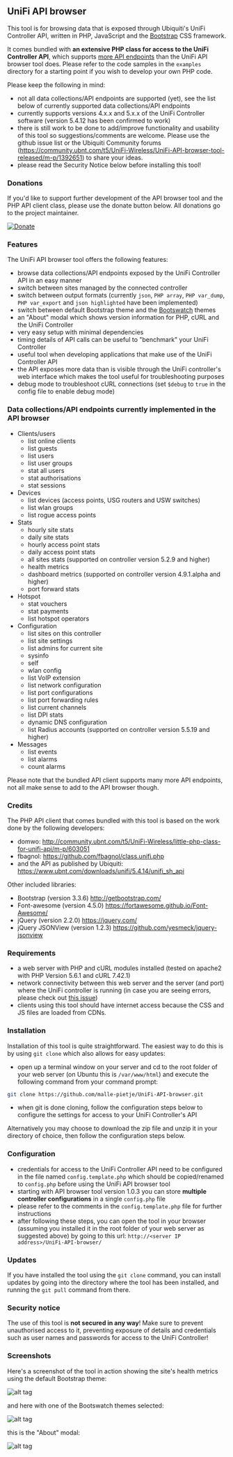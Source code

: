 ## UniFi API browser
This tool is for browsing data that is exposed through Ubiquiti's UniFi Controller API, written in PHP, JavaScript and the [Bootstrap](http://getbootstrap.com/) CSS framework.

It comes bundled with **an extensive PHP class for access to the UniFi Controller API**, which supports [more API endpoints](https://github.com/malle-pietje/UniFi-API-browser/tree/master/phpapi) than the UniFi API browser tool does. Please refer to the code samples in the `examples` directory for a starting point if you wish to develop your own PHP code.

Please keep the following in mind:
- not all data collections/API endpoints are supported (yet), see the list below of currently supported data collections/API endpoints
- currently supports versions 4.x.x and 5.x.x of the UniFi Controller software (version 5.4.12 has been confirmed to work)
- there is still work to be done to add/improve functionality and usability of this tool so suggestions/comments are welcome. Please use the github issue list or the Ubiquiti Community forums (https://community.ubnt.com/t5/UniFi-Wireless/UniFi-API-browser-tool-released/m-p/1392651) to share your ideas.
- please read the Security Notice below before installing this tool!

### Donations
If you'd like to support further development of the API browser tool and the PHP API client class, please use the donate button below. All donations go to the project maintainer.

[![Donate](https://www.paypalobjects.com/en_GB/i/btn/btn_donate_LG.gif)](https://www.paypal.com/cgi-bin/webscr?cmd=_s-xclick&hosted_button_id=M7TVNVX3Z44VN)

### Features
The UniFi API browser tool offers the following features:
- browse data collections/API endpoints exposed by the UniFi Controller API in an easy manner
- switch between sites managed by the connected controller
- switch between output formats (currently `json`, `PHP array`, `PHP var_dump`, `PHP var_export` and `json highlighted` have been implemented)
- switch between default Bootstrap theme and the [Bootswatch](https://bootswatch.com/) themes
- an "About" modal which shows version information for PHP, cURL and the UniFi Controller
- very easy setup with minimal dependencies
- timing details of API calls can be useful to "benchmark" your UniFi Controller
- useful tool when developing applications that make use of the UniFi Controller API
- the API exposes more data than is visible through the UniFi controller's web interface which makes the tool useful for troubleshooting purposes
- debug mode to troubleshoot cURL connections (set `$debug` to `true` in the config file to enable debug mode)

### Data collections/API endpoints currently implemented in the API browser
- Clients/users
  - list online clients
  - list guests
  - list users
  - list user groups
  - stat all users
  - stat authorisations
  - stat sessions
- Devices
  - list devices (access points, USG routers and USW switches)
  - list wlan groups
  - list rogue access points
- Stats
  - hourly site stats
  - daily site stats
  - hourly access point stats
  - daily access point stats
  - all sites stats (supported on controller version 5.2.9 and higher)
  - health metrics
  - dashboard metrics (supported on controller version 4.9.1.alpha and higher)
  - port forward stats
- Hotspot
  - stat vouchers
  - stat payments
  - list hotspot operators
- Configuration
  - list sites on this controller
  - list site settings
  - list admins for current site
  - sysinfo
  - self
  - wlan config
  - list VoIP extension
  - list network configuration
  - list port configurations
  - list port forwarding rules
  - list current channels
  - list DPI stats
  - dynamic DNS configuration
  - list Radius accounts (supported on controller version 5.5.19 and higher)
- Messages
  - list events
  - list alarms
  - count alarms

Please note that the bundled API client supports many more API endpoints, not all make sense to add to the API browser though.

### Credits
The PHP API client that comes bundled with this tool is based on the work done by the following developers:
- domwo: http://community.ubnt.com/t5/UniFi-Wireless/little-php-class-for-unifi-api/m-p/603051
- fbagnol: https://github.com/fbagnol/class.unifi.php
- and the API as published by Ubiquiti: https://www.ubnt.com/downloads/unifi/5.4.14/unifi_sh_api

Other included libraries:
- Bootstrap (version 3.3.6) http://getbootstrap.com/
- Font-awesome (version 4.5.0) https://fortawesome.github.io/Font-Awesome/
- jQuery (version 2.2.0) https://jquery.com/
- jQuery JSONView (version 1.2.3) https://github.com/yesmeck/jquery-jsonview

### Requirements
- a web server with PHP and cURL modules installed (tested on apache2 with PHP Version 5.6.1 and cURL 7.42.1)
- network connectivity between this web server and the server (and port) where the UniFi controller is running (in case you are seeing errors, please check out [this issue](https://github.com/malle-pietje/UniFi-API-browser/issues/4))
- clients using this tool should have internet access because the CSS and JS files are loaded from CDNs.

### Installation
Installation of this tool is quite straightforward. The easiest way to do this is by using `git clone` which also allows for easy updates:
- open up a terminal window on your server and cd to the root folder of your web server (on Ubuntu this is `/var/www/html`) and execute the following command from your command prompt:
```bash
git clone https://github.com/malle-pietje/UniFi-API-browser.git
```
- when git is done cloning, follow the configuration steps below to configure the settings for access to your UniFi Controller's API

Alternatively you may choose to download the zip file and unzip it in your directory of choice, then follow the configuration steps below.

### Configuration
- credentials for access to the UniFi Controller API need to be configured in the file named `config.template.php` which should be copied/renamed to `config.php` before using the UniFi API browser tool
- starting with API browser tool version 1.0.3 you can store **multiple controller configurations** in a single `config.php` file
- please refer to the comments in the `config.template.php` file for further instructions
- after following these steps, you can open the tool in your browser (assuming you installed it in the root folder of your web server as suggested above) by going to this url: `http://<server IP address>/UniFi-API-browser/`

### Updates
If you have installed the tool using the `git clone` command, you can install updates by going into the directory where the tool has been installed, and running the `git pull` command from there.

### Security notice
The use of this tool is **not secured in any way**! Make sure to prevent unauthorised access to it, preventing exposure of details and credentials such as user names and passwords for access to the UniFi Controller!

### Screenshots
Here's a screenshot of the tool in action showing the site's health metrics using the default Bootstrap theme:

![alt tag](https://cloud.githubusercontent.com/assets/12016131/12074555/f0ec7c08-b15a-11e5-9f9c-bb5662ec47ba.JPG "Sample screenshot")

and here with one of the Bootswatch themes selected:

![alt tag](https://cloud.githubusercontent.com/assets/12016131/12074556/f3f03944-b15a-11e5-8299-b63d55dbd3ed.JPG "Sample screenshot with theme selected")

this is the "About" modal:

![alt tag](https://cloud.githubusercontent.com/assets/12016131/12512141/bc82ead0-c116-11e5-9bb2-f037e3f26a5f.JPG "Screenshot of the About modal")
